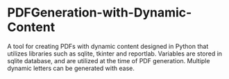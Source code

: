 # PDFGeneration-with-Dynamic-Content
A tool for creating PDFs with dynamic content designed in Python that utilizes libraries such as sqlite, tkinter and reportlab. Variables are stored in sqlite database, and are utilized at the time of PDF generation. Multiple dynamic letters can be generated with ease.
